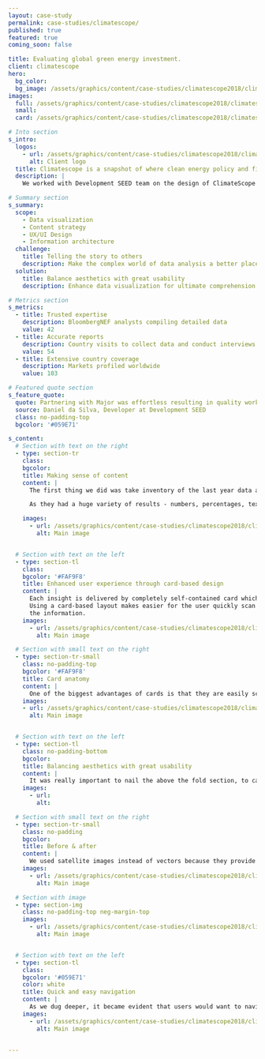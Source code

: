 ```yaml
---
layout: case-study
permalink: case-studies/climatescope/
published: true
featured: true
coming_soon: false

title: Evaluating global green energy investment.
client: climatescope
hero:
  bg_color:
  bg_image: /assets/graphics/content/case-studies/climatescope2018/climatescope2018-hero-back.jpg
images:
  full: /assets/graphics/content/case-studies/climatescope2018/climatescope2018-hero.png
  small:
  card: /assets/graphics/content/case-studies/climatescope2018/climatescope2018-hero.png

# Into section
s_intro:
  logos:
    - url: /assets/graphics/content/case-studies/climatescope2018/climatescope2018-logo.png
      alt: Client logo
  title: Climatescope is a snapshot of where clean energy policy and finance stand today.
  description: |
    We worked with Development SEED team on the design of ClimateScope with a focus on providing a better, user-friendlier data experience.

# Summary section
s_summary:
  scope:
    - Data visualization
    - Content strategy
    - UX/UI Design
    - Information architecture
  challenge:
    title: Telling the story to others
    description: Make the complex world of data analysis a better place for the user, empowering them with confidence when investing.
  solution:
    title: Balance aesthetics with great usability
    description: Enhance data visualization for ultimate comprehension through a 0% boring UI.

# Metrics section
s_metrics:
  - title: Trusted expertise
    description: BloombergNEF analysts compiling detailed data
    value: 42
  - title: Accurate reports
    description: Country visits to collect data and conduct interviews
    value: 54
  - title: Extensive country coverage
    description: Markets profiled worldwide
    value: 103

# Featured quote section
s_feature_quote:
  quote: Partnering with Major was effortless resulting in quality work. It felt like we were working side by side.
  source: Daniel da Silva, Developer at Development SEED
  class: no-padding-top
  bgcolor: '#059E71'

s_content:
  # Section with text on the right
  - type: section-tr
    class:
    bgcolor:
    title: Making sense of content
    content: |
      The first thing we did was take inventory of the last year data and set out to bring consistency to all the information being displayed.

      As they had a huge variety of results - numbers, percentages, text, charts, tables - this was a core problem we needed to address.

    images:
      - url: /assets/graphics/content/case-studies/climatescope2018/climatescope2018-cards.png
        alt: Main image


  # Section with text on the left
  - type: section-tl
    class:
    bgcolor: '#FAF9F8'
    title: Enhanced user experience through card-based design
    content: |
      Each insight is delivered by completely self-contained card which maintain the same content structure, only differing in color by topic. It looks clean and tidy.
      Using a card-based layout makes easier for the user quickly scan the page and comprehend
      the information.
    images:
      - url: /assets/graphics/content/case-studies/climatescope2018/climatescope2018-mockups.png
        alt: Main image

  # Section with small text on the right
  - type: section-tr-small
    class: no-padding-top
    bgcolor: '#FAF9F8'
    title: Card anatomy
    content: |
      One of the biggest advantages of cards is that they are easily scaled up or down, allowing us to design a single aesthetic across multiple devices and to secure a consistent experience regardless of the device.
    images:
    - url: /assets/graphics/content/case-studies/climatescope2018/climatescope2018-card-anatomy.png
      alt: Main image


  # Section with text on the left
  - type: section-tl
    class: no-padding-bottom
    bgcolor:
    title: Balancing aesthetics with great usability
    content: |
      It was really important to nail the above the fold section, to capture the user’s attention ensuring that they’ll engage with the rest of the experience as it unfolds below.
    images:
      - url:
        alt:

  # Section with small text on the right
  - type: section-tr-small
    class: no-padding
    bgcolor:
    title: Before & after
    content: |
      We used satellite images instead of vectors because they provide the user with a more vivid geographic understanding of the country – borders, coast and environment.
    images:
      - url: /assets/graphics/content/case-studies/climatescope2018/climatescope2018-site-hero.png
        alt: Main image

  # Section with image
  - type: section-img
    class: no-padding-top neg-margin-top
    images:
      - url: /assets/graphics/content/case-studies/climatescope2018/climatescope2018-site-country.png
        alt: Main image


  # Section with text on the left
  - type: section-tl
    class:
    bgcolor: '#059E71'
    color: white
    title: Quick and easy navigation
    content: |
      As we dug deeper, it became evident that users would want to navigate through the content by sections. Instead finding the desired content by scrolling down, we opted for a more convenient user experience: housing indicators in a sticky navigation and section anchors, keeping data indicators in easy reach and enabling them to jump between them very quickly.
    images:
      - url: /assets/graphics/content/case-studies/climatescope2018/climatescope2018-page.png
        alt: Main image


---
```

